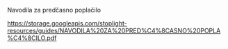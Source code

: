 Navodila za predčasno poplačilo

https://storage.googleapis.com/stoplight-resources/guides/NAVODILA%20ZA%20PRED%C4%8CASNO%20POPLA%C4%8CILO.pdf